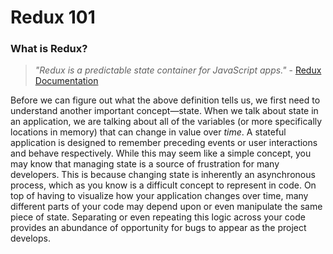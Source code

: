 # Redux 101

### What is Redux?

> *"Redux is a predictable state container for JavaScript apps."* \- [Redux Documentation](http://redux.js.org/)

Before we can figure out what the above definition tells us, we first need to understand another important concept—state. When we talk about state in an application, we are talking about all of the variables (or more specifically locations in memory) that can change in value over *time*. A stateful application is designed to remember preceding events or user interactions and behave respectively. While this may seem like a simple concept, you may know that managing state is a source of frustration for many developers. This is because changing state is inherently an asynchronous process, which as you know is a difficult concept to represent in code. On top of having to visualize how your application changes over time, many different parts of your code may depend upon or even manipulate the same piece of state. Separating or even repeating this logic across your code provides an abundance of opportunity for bugs to appear as the project develops. 
